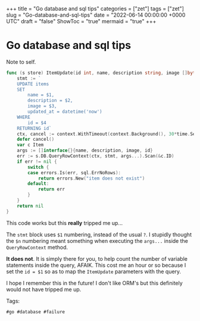 +++
title = "Go database and sql tips"
categories = ["zet"]
tags = ["zet"]
slug = "Go-database-and-sql-tips"
date = "2022-06-14 00:00:00 +0000 UTC"
draft = "false"
ShowToc = "true"
mermaid = "true"
+++

# Go database and sql tips

Note to self.


```go
func (s store) ItemUpdate(id int, name, description string, image []byte) error {
	stmt := `
	UPDATE items
	SET
		name = $1,
		description = $2,
		image = $3,
		updated_at = datetime('now')
	WHERE
		id = $4
	RETURNING id`
	ctx, cancel := context.WithTimeout(context.Background(), 30*time.Second)
	defer cancel()
	var c Item
	args := []interface{}{name, description, image, id}
	err := s.DB.QueryRowContext(ctx, stmt, args...).Scan(&c.ID)
	if err != nil {
		switch {
		case errors.Is(err, sql.ErrNoRows):
			return errors.New("item does not exist")
		default:
			return err
		}
	}
	return nil
}
```

This code works but this **really** tripped me up...

The `stmt` block uses `$1` numbering, instead of the usual `?`. I stupidly
thought the `$n` numbering meant something when executing the `args...` inside
the `QueryRowContext` method.

**It does not**. It is simply there for you, to help count the number of
variable statements inside the query, AFAIK. This cost me an hour or so because
I set the `id = $1` so as to map the `ItemUpdate` parameters with the query.

I hope I remember this in the future! I don't like ORM's but this definitely would 
not have tripped me up. 

Tags:

    #go #database #failure
